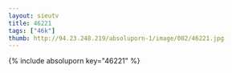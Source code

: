```yaml
--- 
layout: sieutv
title: 46221
tags: ["46k"]
thumb: http://94.23.248.219/absoluporn-1/image/002/46221.jpg
---
```

{% include absoluporn key="46221" %} 
